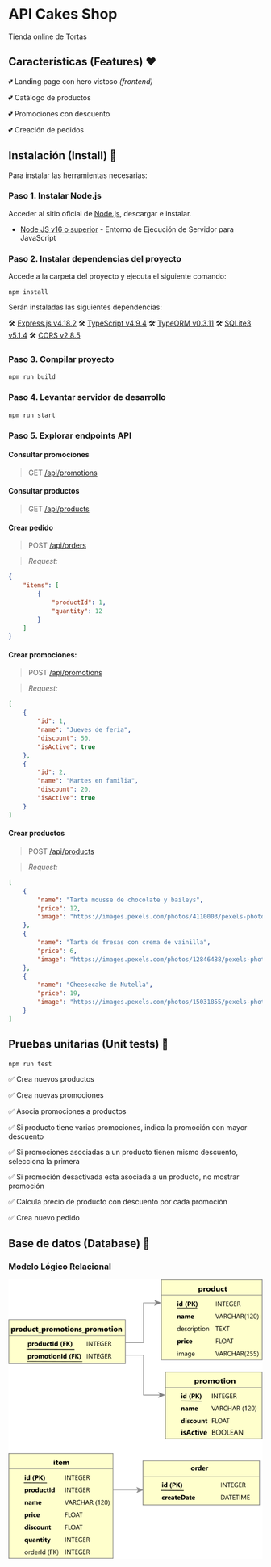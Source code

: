 # API Cakes Shop

Tienda online de Tortas

## Características (Features) ❤️

:two_hearts: Landing page con hero vistoso *(frontend)*

:two_hearts: Catálogo de productos

:two_hearts: Promociones con descuento

:two_hearts: Creación de pedidos

## Instalación (Install) 🔧

Para instalar las herramientas necesarias:

### Paso 1. Instalar Node.js

Acceder al sitio oficial de [Node.js](https://nodejs.org/), descargar e instalar.

* [Node JS v16 o superior](https://nodejs.org/) - Entorno de Ejecución de Servidor para JavaScript

### Paso 2. Instalar dependencias del proyecto

Accede a la carpeta del proyecto y ejecuta el siguiente comando:

```
npm install
```

Serán instaladas las siguientes dependencias: 

:hammer_and_wrench: [Express.js v4.18.2](https://expressjs.com/)      :hammer_and_wrench: [TypeScript v4.9.4](https://www.typescriptlang.org/)       :hammer_and_wrench: [TypeORM v0.3.11](https://typeorm.io/) :hammer_and_wrench: [SQLite3 v5.1.4](https://www.npmjs.com/package/sqlite3)      :hammer_and_wrench: [CORS v2.8.5](https://www.npmjs.com/package/cors)

### Paso 3. Compilar proyecto

```
npm run build
```

### Paso 4. Levantar servidor de desarrollo

```
npm run start
```

### Paso 5. Explorar endpoints API

#### Consultar promociones 
> GET [/api/promotions](http://localhost:3000/api/promotions)

#### Consultar productos

> GET [/api/products](http://localhost:3000/api/products)

#### Crear pedido

> POST [/api/orders](http://localhost:3000/api/orders)

> *Request:*
```json
{
    "items": [
        {
            "productId": 1,
            "quantity": 12
        }
    ]
}
```

#### Crear promociones: 

> POST [/api/promotions](http://localhost:3000/api/promotions)

> *Request:*
```json
[
    {
        "id": 1,
        "name": "Jueves de feria",
        "discount": 50,
        "isActive": true
    },
    {
        "id": 2,
        "name": "Martes en familia",
        "discount": 20,
        "isActive": true
    }
]
```

#### Crear productos

> POST [/api/products](http://localhost:3000/api/products)

> *Request:*
```json
[
    { 
        "name": "Tarta mousse de chocolate y baileys", 
        "price": 12,
        "image": "https://images.pexels.com/photos/4110003/pexels-photo-4110003.jpeg?auto=compress&cs=tinysrgb&w=1260&h=750&dpr=1"
    },
    { 
        "name": "Tarta de fresas con crema de vainilla", 
        "price": 6,
        "image": "https://images.pexels.com/photos/12846488/pexels-photo-12846488.jpeg?auto=compress&cs=tinysrgb&w=1260&h=750&dpr=1" 
    },
    { 
        "name": "Cheesecake de Nutella", 
        "price": 19,
        "image": "https://images.pexels.com/photos/15031855/pexels-photo-15031855.jpeg?auto=compress&cs=tinysrgb&w=600"
    }
]
```

## Pruebas unitarias (Unit tests) 💋

```
npm run test
```

✅ Crea nuevos productos

✅ Crea nuevas promociones

✅ Asocia promociones a productos

✅ Si producto tiene varias promociones, indica la promoción con mayor descuento

✅ Si promociones asociadas a un producto tienen mismo descuento, selecciona la primera

✅ Si promoción desactivada esta asociada a un producto, no mostrar promoción

✅ Calcula precio de producto con descuento por cada promoción

✅ Crea nuevo pedido

## Base de datos (Database) :floppy_disk:

### Modelo Lógico Relacional

![Modelo Lógico Relacional](./docs/MODELO_LOGICO_RELACIONAL_v0.3.png "Modelo Lógico Relacional")
